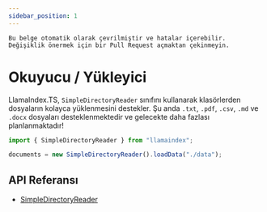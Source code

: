 ```yaml
---
sidebar_position: 1
---
```


`Bu belge otomatik olarak çevrilmiştir ve hatalar içerebilir. Değişiklik önermek için bir Pull Request açmaktan çekinmeyin.`

# Okuyucu / Yükleyici

LlamaIndex.TS, `SimpleDirectoryReader` sınıfını kullanarak klasörlerden dosyaların kolayca yüklenmesini destekler. Şu anda `.txt`, `.pdf`, `.csv`, `.md` ve `.docx` dosyaları desteklenmektedir ve gelecekte daha fazlası planlanmaktadır!

```typescript
import { SimpleDirectoryReader } from "llamaindex";

documents = new SimpleDirectoryReader().loadData("./data");
```

## API Referansı

- [SimpleDirectoryReader](../../api/classes/SimpleDirectoryReader.md)
